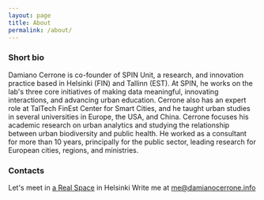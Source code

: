 ```yaml
---
layout: page
title: About
permalink: /about/
---
```




### Short bio
Damiano Cerrone is co-founder of SPIN Unit, a research, and innovation practice based in Helsinki (FIN) and Tallinn (EST). At SPIN, he works on the lab's three core initiatives of making data meaningful, innovating interactions, and advancing urban education. Cerrone also has an expert role at TalTech FinEst Center for Smart Cities, and he taught urban studies in several universities in Europe, the USA, and China. Cerrone focuses his academic research on urban analytics and studying the relationship between urban biodiversity and public health. He worked as a consultant for more than 10 years, principally for the public sector, leading research for European cities, regions, and ministries.

### Contacts
Let's meet in [a Real Space](https://goo.gl/maps/mjqjcATKGVqVoeaN6) in Helsinki 
Write me at [me@damianocerrone.info](me@damianocerrone.info)




